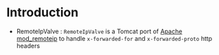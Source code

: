 # Introduction #

  * RemoteIpValve : `RemoteIpValve` is a Tomcat port of [Apache mod\_remoteip](http://httpd.apache.org/docs/trunk/mod/mod_remoteip.html) to handle `x-forwarded-for` and `x-forwarded-proto` http headers